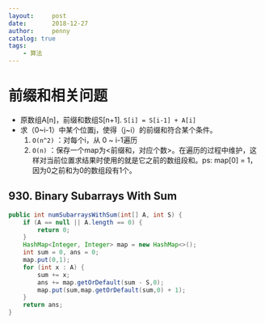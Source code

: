```yaml
---
layout:     post
date:       2018-12-27
author:     penny
catalog: true
tags:
    - 算法
---
```


# 前缀和相关问题

- 原数组A[n]，前缀和数组S[n+1]. `S[i] = S[i-1] + A[i]`
- 求（0~i-1）中某个位置j，使得（j~i）的前缀和符合某个条件。
  1. `O(n^2)` ：对每个i，从 0 ~ i-1遍历 
  2. `O(n)` ：保存一个map为<前缀和，对应个数>。在遍历的过程中维护，这样对当前位置求结果时使用的就是它之前的数组段和。ps: map[0] = 1，因为0之前和为0的数组段有1个。

## 930. Binary Subarrays With Sum  

```java
public int numSubarraysWithSum(int[] A, int S) {
    if (A == null || A.length == 0) {
        return 0;
    }
    HashMap<Integer, Integer> map = new HashMap<>();
    int sum = 0, ans = 0;
    map.put(0,1);
    for (int x : A) {
        sum += x;
        ans += map.getOrDefault(sum - S,0);
        map.put(sum,map.getOrDefault(sum,0) + 1);
    }
    return ans;
}
```


